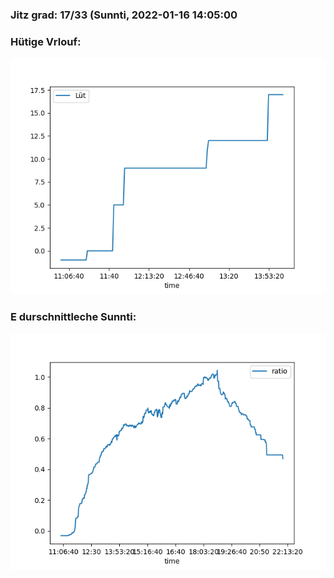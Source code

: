 ### Jitz grad: 17/33 (Sunnti, 2022-01-16 14:05:00

### Hütige Vrlouf:
![Graph](Today.png)

### E durschnittleche Sunnti:
![Graph](Sunnti.png)